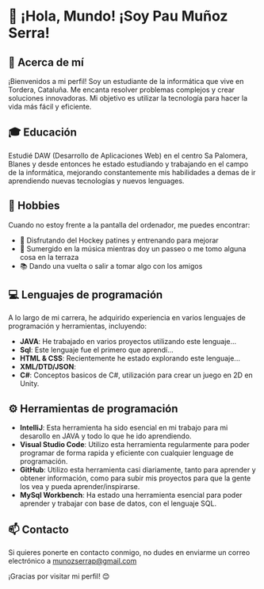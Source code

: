 # 👋 ¡Hola, Mundo! ¡Soy Pau Muñoz Serra!

## 🚀 Acerca de mí

¡Bienvenidos a mi perfil! Soy un estudiante de la informática que vive en Tordera, Cataluña. Me encanta resolver problemas complejos y crear soluciones innovadoras. Mi objetivo es utilizar la tecnología para hacer la vida más fácil y eficiente.

## 🎓 Educación

Estudié DAW (Desarrollo de Aplicaciones Web) en el centro Sa Palomera, Blanes y desde entonces he estado estudiando y trabajando en el campo de la informática, mejorando constantemente mis habilidades a demas de ir aprendiendo nuevas tecnologías y nuevos lenguages.

## 🎨 Hobbies

Cuando no estoy frente a la pantalla del ordenador, me puedes encontrar:

- 🏑 Disfrutando del Hockey patines y entrenando para mejorar
- 🎵 Sumergido en la música mientras doy un passeo o me tomo alguna cosa en la terraza
- 📚 Dando una vuelta o salir a tomar algo con los amigos

## 💻 Lenguajes de programación

A lo largo de mi carrera, he adquirido experiencia en varios lenguajes de programación y herramientas, incluyendo:

- **JAVA**: He trabajado en varios proyectos utilizando este lenguaje...
- **Sql**: Este lenguaje fue el primero que aprendí...
- **HTML & CSS**: Recientemente he estado explorando este lenguaje...
- **XML/DTD/JSON**: 
- **C#**: Conceptos basicos de C#, utilización para crear un juego en 2D en Unity. 

## ⚙️ Herramientas de programación

- **IntelliJ**: Esta herramienta ha sido esencial en mi trabajo para mi desarollo en JAVA y todo lo que he ido aprendiendo.
- **Visual Studio Code**: Utilizo esta herramienta regularmente para poder programar de forma rapida y eficiente con cualquier lenguage de programación.
- **GitHub**: Utilizo esta herramienta casi diariamente, tanto para aprender y obtener información, como para subir mis proyectos para que la gente los vea y pueda aprender/inspirarse.
- **MySql Workbench**: Ha estado una herramienta esencial para poder aprender y trabajar con base de datos, con el lenguaje SQL.

## 📫 Contacto

Si quieres ponerte en contacto conmigo, no dudes en enviarme un correo electrónico a munozserrap@gmail.com

¡Gracias por visitar mi perfil! 😊



<!---
MunozSerraPau/MunozSerraPau is a ✨ special ✨ repository because its `README.md` (this file) appears on your GitHub profile.
You can click the Preview link to take a look at your changes.
--->
